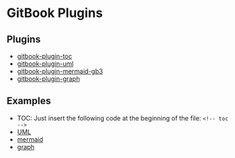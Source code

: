 # GitBook Plugins
<!-- toc -->

## Plugins 
- [gitbook-plugin-toc](https://github.com/whzhyh/gitbook-plugin-toc)
- [gitbook-plugin-uml](https://plugins.gitbook.com/plugin/uml)
- [gitbook-plugin-mermaid-gb3](https://plugins.gitbook.com/plugin/mermaid-gb3)
- [gitbook-plugin-graph](https://github.com/cjam/gitbook-plugin-graph)

## Examples
- TOC: Just insert the following code at the beginning of the file: `<!-- toc -->`
- [UML](/assets/uml.md)
- [mermaid](/assets/mermaid-gb3.md)
- [graph](/assets/graph.md)

